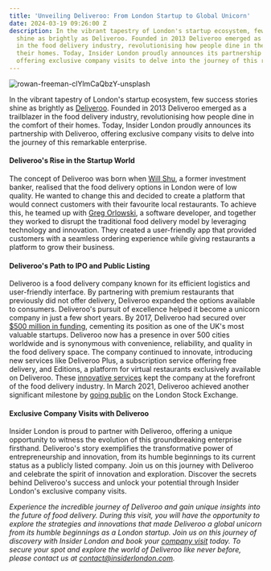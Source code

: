 ```yaml
---
title: 'Unveiling Deliveroo: From London Startup to Global Unicorn'
date: 2024-03-19 09:26:00 Z
description: In the vibrant tapestry of London's startup ecosystem, few success stories
  shine as brightly as Deliveroo. Founded in 2013 Deliveroo emerged as a trailblazer
  in the food delivery industry, revolutionising how people dine in the comfort of
  their homes. Today, Insider London proudly announces its partnership with Deliveroo,
  offering exclusive company visits to delve into the journey of this remarkable enterprise.
---
```


![rowan-freeman-clYlmCaQbzY-unsplash](/uploads/rowan-freeman-clYlmCaQbzY-unsplash.jpg)

In the vibrant tapestry of London's startup ecosystem, few success stories shine as brightly as [Deliveroo](https://deliveroo.co.uk/). Founded in 2013 Deliveroo emerged as a trailblazer in the food delivery industry, revolutionising how people dine in the comfort of their homes. Today, Insider London proudly announces its partnership with Deliveroo, offering exclusive company visits to delve into the journey of this remarkable enterprise.

#### Deliveroo's Rise in the Startup World

The concept of Deliveroo was born when [Will Shu](https://www.linkedin.com/in/william-s-163bbb11/), a former investment banker, realised that the food delivery options in London were of low quality. He wanted to change this and decided to create a platform that would connect customers with their favourite local restaurants. To achieve this, he teamed up with [Greg Orlowski](https://www.linkedin.com/in/greg-orlowski-705a2152/), a software developer, and together they worked to disrupt the traditional food delivery model by leveraging technology and innovation. They created a user-friendly app that provided customers with a seamless ordering experience while giving restaurants a platform to grow their business.

#### Deliveroo's Path to IPO and Public Listing

Deliveroo is a food delivery company known for its efficient logistics and user-friendly interface. By partnering with premium restaurants that previously did not offer delivery, Deliveroo expanded the options available to consumers. Deliveroo's pursuit of excellence helped it become a unicorn company in just a few short years. By 2017, Deliveroo had secured over [$500 million in funding](https://www.theguardian.com/business/2017/jul/02/deliveroo-set-to-become-a-tech-unicorn-as-investors-seek-a-slice), cementing its position as one of the UK's most valuable startups. Deliveroo now has a presence in over 500 cities worldwide and is synonymous with convenience, reliability, and quality in the food delivery space. The company continued to innovate, introducing new services like Deliveroo Plus, a subscription service offering free delivery, and Editions, a platform for virtual restaurants exclusively available on Deliveroo. These [innovative services](https://www.centuroglobal.com/blog/an-international-expansion-case-study-deliveroo/) kept the company at the forefront of the food delivery industry. In March 2021, Deliveroo achieved another significant milestone by [going public](https://www.londonstockexchange.com/discover/news-and-insights/london-stock-exchange-welcomes-deliveroo-holdings-plc-main-market) on the London Stock Exchange.

#### Exclusive Company Visits with Deliveroo

Insider London is proud to partner with Deliveroo, offering a unique opportunity to witness the evolution of this groundbreaking enterprise firsthand. Deliveroo's story exemplifies the transformative power of entrepreneurship and innovation, from its humble beginnings to its current status as a publicly listed company. Join us on this journey with Deliveroo and celebrate the spirit of innovation and exploration. Discover the secrets behind Deliveroo's success and unlock your potential through Insider London's exclusive company visits.

*Experience the incredible journey of Deliveroo and gain unique insights into the future of food delivery. During this visit, you will have the opportunity to explore the strategies and innovations that made Deliveroo a global unicorn from its humble beginnings as a London startup. Join us on this journey of discovery with Insider London and book your [company visit](https://www.insiderlondon.com/london/company-visits/) today. To secure your spot and explore the world of Deliveroo like never before, please contact us at [contact@insiderlondon.com](mailto:contact@insiderlondon.com).*
